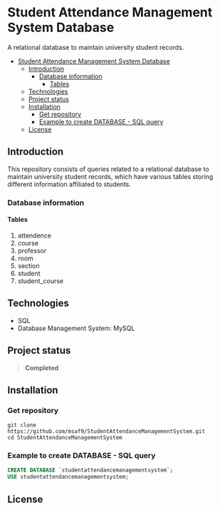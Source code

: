 # Student Attendance Management System Database
A relational database to maintain university student records.

- [Student Attendance Management System Database](#student-attendance-management-system-database)
  - [Introduction](#introduction)
    - [Database information](#database-information)
      - [Tables](#tables)
  - [Technologies](#technologies)
  - [Project status](#project-status)
  - [Installation](#installation)
    - [Get repository](#get-repository)
    - [Example to create DATABASE - SQL query](#example-to-create-database---sql-query)
  - [License](#license)

## Introduction
This repository consists of queries related to a relational database to maintain university student records, which have various tables storing different information affiliated to students.

### Database information

#### Tables
1. attendence
2. course
3. professor
4. room
5. section
6. student
7. student_course

## Technologies
- SQL
- Database Management System: MySQL

## Project status
> **Completed**

## Installation
### Get repository
```git
git clone https://github.com/msaf9/StudentAttendanceManagementSystem.git
cd StudentAttendanceManagementSystem
```
### Example to create DATABASE - SQL query 
```sql
CREATE DATABASE `studentattendancemanagementsystem`;
USE studentattendancemanagementsystem;
```
## License
